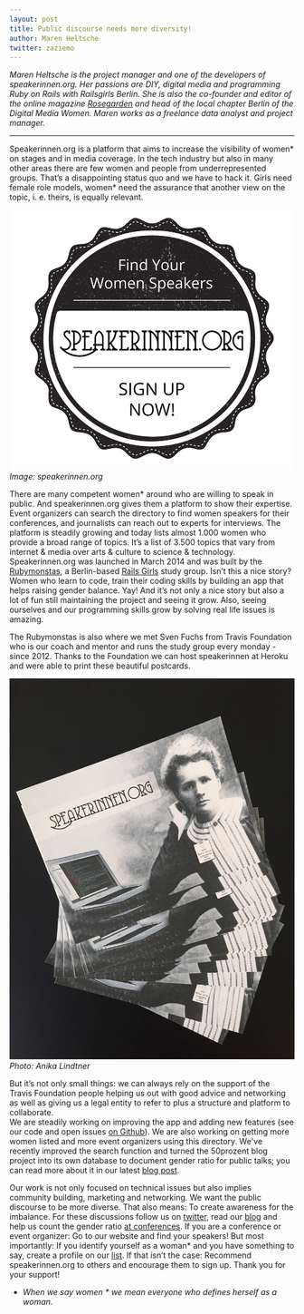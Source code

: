 ```yaml
---
layout: post
title: Public discourse needs more diversity!
author: Maren Heltsche
twitter: zaziemo
---
```


*Maren Heltsche is the project manager and one of the developers of speakerinnen.org. Her passions are DIY, digital media and programming Ruby on Rails with Railsgirls Berlin. She is also the co-founder and editor of the online magazine [Rosegarden](rosegarden-mag.de) and head of the local chapter Berlin of the Digital Media Women. Maren works as a freelance data analyst and project manager.*  

---

Speakerinnen.org is a platform that aims to increase the visibility of women* on stages and in media coverage. In the tech industry but also in many other areas there are few women and people from underrepresented groups. That’s a disappointing status quo and we have to hack it. Girls need female role models, women* need the assurance that another view on the topic, i. e. theirs, is equally relevant.  

<div class="small-img">
<img src="/images/blog/2015-12-10-speakerinnen-logo.jpg">
<em>Image: speakerinnen.org</em>
</div>


There are many competent women* around who are willing to speak in public. And speakerinnen.org gives them a platform to show their expertise. Event organizers can search the directory to find women speakers for their conferences, and journalists can reach out to experts for interviews. The platform is steadily growing and today lists almost 1.000 women who provide a broad range of topics. It’s a list of 3.500 topics that vary from internet & media over arts & culture to science & technology.  
Speakerinnen.org was launched in March 2014 and was built by the [Rubymonstas](http://rubymonstas.org/), a Berlin-based [Rails Girls](http://railsgirlsberlin.de/) study group. Isn’t this a nice story? Women who learn to code, train their coding skills by building an app that helps raising gender balance. Yay! And it’s not only a nice story but also a lot of fun still maintaining the project and seeing it grow. Also, seeing ourselves and our programming skills grow by solving real life issues is amazing.  

The Rubymonstas is also where we met Sven Fuchs from Travis Foundation who is our coach and mentor and runs the study group every monday - since 2012. 
Thanks to the Foundation we can host speakerinnen at Heroku and were able to print these beautiful postcards.  

![](/images/blog/2015-12-10-speakerinnen-postcards.jpg)
<em>Photo: Anika Lindtner</em>


But it’s not only small things: we can always rely on the support of the Travis Foundation people helping us out with good advice and networking as well as giving us a legal entity to refer to plus a structure and platform to collaborate.  
We are steadily working on improving the app and adding new features (see our code and open issues [on Github](https://github.com/rubymonsters/speakerinnen_liste)). We are also working on getting more women listed and more event organizers using this directory. We've recently improved the search function and turned the 50prozent blog project into its own database to document gender ratio for public talks; you can read more about it in our latest [blog post](http://blog.speakerinnen.org/post/35).  

Our work is not only focused on technical issues but also implies community building, marketing and networking. We want the public discourse to be more diverse. That also means: To create awareness for the imbalance. For these discussions follow us on [twitter](https://www.twitter.com/speakerinnen), read our [blog](http://blog.speakerinnen.org/) and help us count the gender ratio [at conferences](http://50prozent.speakerinnen.org/). If you are a conference or event organizer: Go to our website and find your speakers! But most importantly: If you identify yourself as a woman* and you have something to say, create a profile on our [list](https://speakerinnen.org/). If that isn’t the case: Recommend speakerinnen.org to others and encourage them to sign up. Thank you for your support!  

* *When we say women * we mean everyone who defines herself as a woman*.  



